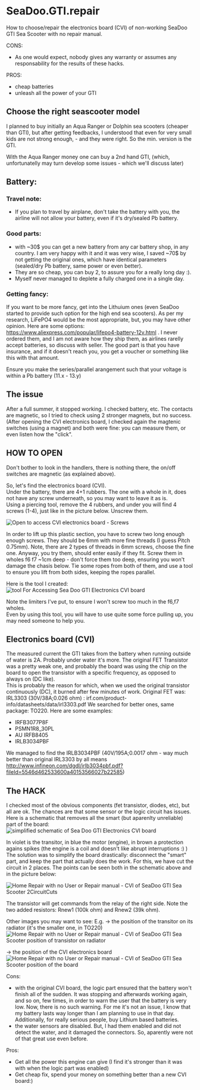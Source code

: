 # SeaDoo.GTI.repair
How to choose/repair the electronics board (CVI) of non-working SeaDoo GTI Sea Scooter with no repair manual.

CONS:
- As one would expect, nobody gives any warranty or assumes any responsability for the results of these hacks. 

PROS:
- cheap batteries
- unleash all the power of your GTI

## Choose the right seascooter model
I planned to buy initially an Aqua Ranger or Dolphin sea scooters (cheaper than GTI), but after getting feedbacks, I understood that even for very small kids are not strong enough, - and they were right. So the min. version is the GTI.

With the Aqua Ranger money one can buy a 2nd hand GTI, (which, unfortunatelly may turn develop some issues - which we'll discuss later)

## Battery:
### Travel note: 
- If you plan to travel by airplane, don't take the battery with you, the airline will not allow your battery, even if it's dry/sealed Pb battery. 

### Good parts:
- with ~30$ you can get a new battery from any car battery shop, in any country. I am very happy with it and it was very wise, I saved ~70$ by not getting the original ones, which have identical parameters (sealed/dry Pb battery, same power or even better).
- They are so cheap, you can buy 2, to assure you for a really long day :). 
- Myself never managed to deplete a fully charged one in a single day.

### Getting fancy:
If you want to be more fancy, get into the Lithuium ones (even SeaDoo started to provide such option for the high end sea scooters).
As per my research, LiFePO4 would be the most appropriate, but, you may have other opinion.
Here are some options: https://www.aliexpress.com/popular/lifepo4-battery-12v.html . I never ordered them, and I am not aware how they ship them, as airlines rarelly accept batteries, so discuss with seller. The good part is that you have insurance, and if it doesn't reach you, you get a voucher or something like this with that amount.

Ensure you make the series/parallel arangement such that your voltage is within a Pb battery (11.x - 13.y)

## The issue

After a full summer, it stopped working. I checked battery, etc. The contacts are magnetic, so I tried to check using 2 stronger magnets, but no success. (After opening the CVI electronics board, I checked again the magtenic switches (using a magnet) and both were fine: you can measure them, or even listen how the "click".

## HOW TO OPEN
Don't bother to look in the handlers, there is nothing there, the on/off switches are magnetic (as explained above).

So, let's find the electronics board (CVI).   
Under the battery, there are 4+1 rubbers. The one with a whole in it, does not have any screw underneath, so you may want to leave it as is.   
Using a piercing tool, remove the 4 rubbers, and under you will find 4 screws (1-4), just like in the picture below. Unscrew them.

![Open to access CVI electronics board - Screws](/images/GTI_howToOpenCVI_NumberedScrews.jpg)

In order to lift up this plastic section, you have to screw two long enough enough screws. They should be 6mm with more fine threads (I guess Pitch 0.75mm). Note, there are 2 types of threads in 6mm screws, choose the fine one. Anyway, you try them, should enter easily if they fit.
Screw them in wholes f6 f7 ~1cm deep - don't force them too deep, ensuring you won't damage the chasis below.
Tie some ropes from both of them, and use a tool to ensure you lift from both sides, keeping the ropes parallel.

Here is the tool I created:
![tool For Accessing Sea Doo GTI Electronics CVI board](/images/toolForAccessingSeaDooGTI.Electronics.CVI.board.jpg)

Note the limiters I've put, to ensure I won't screw too much in the f6,f7 wholes.    
Even by using this tool, you will have to use quite some force pulling up, you may need someone to help you.

## Electronics board (CVI)
The measured current the GTI takes from the battery when running outside of water is 2A. Probably under water it's more.
The original FET Transistor was a pretty weak one, and probably the board was using the chip on the board to open the transistor with a specific frequency, as opposed to always on (DC like).   
This is probably the reason for which, when we used the original transistor continuously (DC), it burned after few minutes of work.
Original FET was: IRL3303 (30V/38A;0.026 ohm) : irf.com/product-info/datasheets/data/irl3303.pdf
We searched for better ones, same package: TO220. Here are some examples:
- IRFB3077P8F
- PSMN1R8_30PL
- AU IRFB8405
- IRLB3034PBF

We managed to find the IRLB3034PBF (40V/195A;0.0017 ohm - way much better than original IRL3303 by all means http://www.infineon.com/dgdl/irlb3034pbf.pdf?fileId=5546d462533600a40153566027b22585)

## The HACK
I checked most of the obvious components (fet transistor, diodes, etc), but all are ok. The chances are that some sensor or the logic circuit has issues.   
Here is a schematic that removes all the smart (but aparenlty unreliable) part of the board:
![simplified schematic of Sea Doo GTI Electronics CVI board](/images/schematic_simplified.jpg)   

In violet is the transitor, in blue the motor (engine), in brown a protection agains spikes (the engine is a coil and doesn't like abrupt interruptions :) )
The solution was to simplify the board drastically: disconnect the "smart" part, and keep the part that actually does the work.
For this, we have cut the circuit in 2 places. The points can be seen both in the schematic above and in the picture below:

![Home Repair with no User or Repair manual - CVI of SeaDoo GTI Sea Scooter 2CircuitCuts](/images/HomeRepair_CVI_ofSeaDooGTI_Scooter_2CircuitCuts.jpg)

The transistor will get commands from the relay of the right side. Note the two added resistors: Rnew1 (100k ohm) and Rnew2 (39k ohm).

Other images you may want to see:
E.g. 
-> the position of the transitor on its radiator (it's the smaller one, in TO220)
![Home Repair with no User or Repair manual - CVI of SeaDoo GTI Sea Scooter position of transistor on radiator](/images/positionOfTransitor.jpg)

-> the position of the CVI electronics board
![Home Repair with no User or Repair manual - CVI of SeaDoo GTI Sea Scooter position of the board](/images/LocationOfCVI.jpg)

Cons:
- with the original CVI board, the logic part ensured that the battery won't finish all of the sudden. It was stopping and afterwards working again, and so on, few times, in order to warn the user that the battery is very low. Now, there is no such warning. For me it's not an issue, I know that my battery lasts way longer than I am planning to use in that day. Additionally, for really serious people, buy Lithium based batteries.
- the water sensors are disabled. But, I had them enabled and did not detect the water, and it damaged the connectors. So, aparently were not of that great use even before.

Pros:
- Get all the power this engine can give (I find it's stronger than it was with when the logic part was enabled)
- Get cheap fix, spend your money on something better than a new CVI board:)

